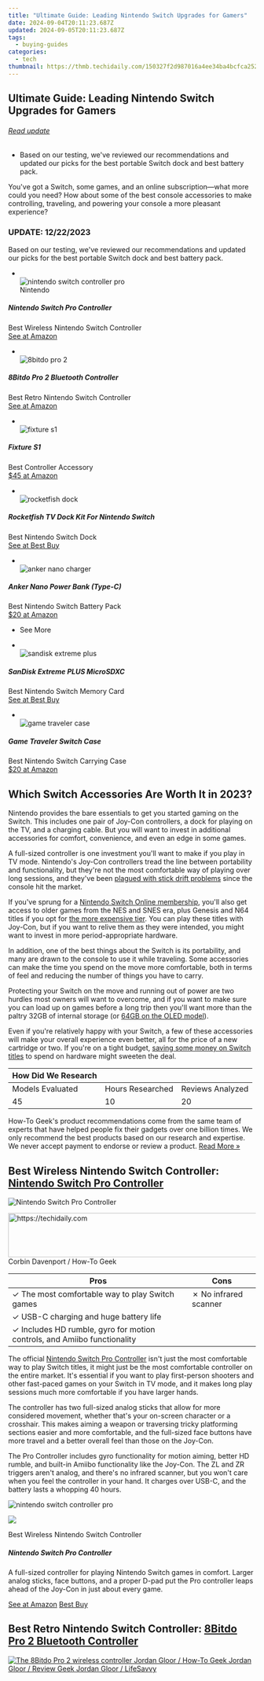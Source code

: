 ```yaml
---
title: "Ultimate Guide: Leading Nintendo Switch Upgrades for Gamers"
date: 2024-09-04T20:11:23.687Z
updated: 2024-09-05T20:11:23.687Z
tags:
  - buying-guides
categories:
  - tech
thumbnail: https://thmb.techidaily.com/150327f2d987016a4ee34ba4bcfca25233b747d0406c31e769e57594f793215f.jpg
---
```


## Ultimate Guide: Leading Nintendo Switch Upgrades for Gamers

###### [Read update](https://tech-haven.techidaily.com/easy-steps-updating-your-kodi-system-instantly-and-smoothly/) 

* Based on our testing, we've reviewed our recommendations and updated our picks for the best portable Switch dock and best battery pack.

 You've got a Switch, some games, and an online subscription—what more could you need? How about some of the best console accessories to make controlling, traveling, and powering your console a more pleasant experience?

###  UPDATE: 12/22/2023

 Based on our testing, we've reviewed our recommendations and updated our picks for the best portable Switch dock and best battery pack.

* [](https://www.amazon.com/Nintendo-Switch-Pro-Controller/dp/B01NAWKYZ0?tag=hotoge-20&ascsubtag=UUhtgUeUpU205313&asc%5Frefurl=https%3A%2F%2Fwww.howtogeek.com%2F817240%2Fbest-nintendo-switch-accessory%2F&asc%5Fcampaign=Commerce)  
![nintendo switch controller pro](https://static1.howtogeekimages.com/wordpress/wp-content/uploads/2023/10/nintendo-switch-controller-pro.png)  
Nintendo  
#####  Nintendo Switch Pro Controller  
Best Wireless Nintendo Switch Controller  
[See at Amazon](https://www.amazon.com/Nintendo-Switch-Pro-Controller/dp/B01NAWKYZ0?tag=hotoge-20&ascsubtag=UUhtgUeUpU205313&asc%5Frefurl=https%3A%2F%2Fwww.howtogeek.com%2F817240%2Fbest-nintendo-switch-accessory%2F&asc%5Fcampaign=Commerce)
* [](https://www.amazon.com/Wireless-Bluetooth-Controller-Joysticks-Vibration/dp/B093B9F9HW?tag=hotoge-20&ascsubtag=UUhtgUeUpU205313&asc%5Frefurl=https%3A%2F%2Fwww.howtogeek.com%2F817240%2Fbest-nintendo-switch-accessory%2F&asc%5Fcampaign=Commerce)  
![8bitdo pro 2](https://static1.howtogeekimages.com/wordpress/wp-content/uploads/2023/12/8bitdo-pro-2.png)  
#####  8Bitdo Pro 2 Bluetooth Controller  
Best Retro Nintendo Switch Controller  
[See at Amazon](https://www.amazon.com/Wireless-Bluetooth-Controller-Joysticks-Vibration/dp/B093B9F9HW?tag=hotoge-20&ascsubtag=UUhtgUeUpU205313&asc%5Frefurl=https%3A%2F%2Fwww.howtogeek.com%2F817240%2Fbest-nintendo-switch-accessory%2F&asc%5Fcampaign=Commerce)
* [](https://www.amazon.com/Fixture-S1-Original-Controller-Nintendo/dp/B08JRVCP2M?tag=hotoge-20&ascsubtag=UUhtgUeUpU205313&asc%5Frefurl=https%3A%2F%2Fwww.howtogeek.com%2F817240%2Fbest-nintendo-switch-accessory%2F&asc%5Fcampaign=Commerce)  
![fixture s1](https://static1.howtogeekimages.com/wordpress/wp-content/uploads/2023/12/fixture-s1.png)  
#####  Fixture S1  
Best Controller Accessory  
[$45 at Amazon](https://www.amazon.com/Fixture-S1-Original-Controller-Nintendo/dp/B08JRVCP2M?tag=hotoge-20&ascsubtag=UUhtgUeUpU205313&asc%5Frefurl=https%3A%2F%2Fwww.howtogeek.com%2F817240%2Fbest-nintendo-switch-accessory%2F&asc%5Fcampaign=Commerce)
* [](https://shop-links.co/link/?exclusive=1&publisher_slug=itechdaily19598&url=https%3A%2F%2Fwww.bestbuy.com%2Fsite%2Frocketfish-tv-dock-kit-for-nintendo-switch-switch-oled-black%2F6405324.p%3FskuId%3D6405324)  
![rocketfish dock](https://static1.howtogeekimages.com/wordpress/wp-content/uploads/2023/12/rocketfish-dock.png)  
#####  Rocketfish TV Dock Kit For Nintendo Switch  
Best Nintendo Switch Dock  
[See at Best Buy](https://shop-links.co/link/?exclusive=1&publisher_slug=itechdaily19598&url=https%3A%2F%2Fwww.bestbuy.com%2Fsite%2Frocketfish-tv-dock-kit-for-nintendo-switch-switch-oled-black%2F6405324.p%3FskuId%3D6405324)
* [](https://www.amazon.com/Anker-Foldable-Connector-Portable-Charger/dp/B0C6XK6DDL?tag=hotoge-20&ascsubtag=UUhtgUeUpU205313&asc%5Frefurl=https%3A%2F%2Fwww.howtogeek.com%2F817240%2Fbest-nintendo-switch-accessory%2F&asc%5Fcampaign=Commerce)  
![anker nano charger](https://static1.howtogeekimages.com/wordpress/wp-content/uploads/2023/12/anker-nano-charger.png)  
#####  Anker Nano Power Bank (Type-C)  
Best Nintendo Switch Battery Pack  
[$20 at Amazon](https://www.amazon.com/Anker-Foldable-Connector-Portable-Charger/dp/B0C6XK6DDL?tag=hotoge-20&ascsubtag=UUhtgUeUpU205313&asc%5Frefurl=https%3A%2F%2Fwww.howtogeek.com%2F817240%2Fbest-nintendo-switch-accessory%2F&asc%5Fcampaign=Commerce)
* See More

* [](https://shop-links.co/link/?exclusive=1&publisher_slug=itechdaily19598&url=https%3A%2F%2Fwww.bestbuy.com%2Fsite%2Fsandisk-extreme-plus-256gb-microsdxc-uhs-i-memory-card%2F6495766.p%3FskuId%3D6495766)  
![sandisk extreme plus](https://static1.howtogeekimages.com/wordpress/wp-content/uploads/2023/12/sandisk-extreme-plus.png)  
#####  SanDisk Extreme PLUS MicroSDXC  
Best Nintendo Switch Memory Card  
[See at Best Buy](https://shop-links.co/link/?exclusive=1&publisher_slug=itechdaily19598&url=https%3A%2F%2Fwww.bestbuy.com%2Fsite%2Fsandisk-extreme-plus-256gb-microsdxc-uhs-i-memory-card%2F6495766.p%3FskuId%3D6495766)
* [](https://www.amazon.com/Nintendo-Switch-Carrying-Case-Protective-Ballistic/dp/B01MY9JB2U?tag=hotoge-20&ascsubtag=UUhtgUeUpU205313&asc%5Frefurl=https%3A%2F%2Fwww.howtogeek.com%2F817240%2Fbest-nintendo-switch-accessory%2F&asc%5Fcampaign=Commerce)  
![game traveler case](https://static1.howtogeekimages.com/wordpress/wp-content/uploads/2023/12/game-traveler-case.png)  
#####  Game Traveler Switch Case  
Best Nintendo Switch Carrying Case  
[$20 at Amazon](https://www.amazon.com/Nintendo-Switch-Carrying-Case-Protective-Ballistic/dp/B01MY9JB2U?tag=hotoge-20&ascsubtag=UUhtgUeUpU205313&asc%5Frefurl=https%3A%2F%2Fwww.howtogeek.com%2F817240%2Fbest-nintendo-switch-accessory%2F&asc%5Fcampaign=Commerce)

##  Which Switch Accessories Are Worth It in 2023?

 Nintendo provides the bare essentials to get you started gaming on the Switch. This includes one pair of Joy-Con controllers, a dock for playing on the TV, and a charging cable. But you will want to invest in additional accessories for comfort, convenience, and even an edge in some games.

 A full-sized controller is one investment you'll want to make if you play in TV mode. Nintendo's Joy-Con controllers tread the line between portability and functionality, but they're not the most comfortable way of playing over long sessions, and they've been [plagued with stick drift problems](https://instagram-video-files.techidaily.com/new-discreet-insta-story-enthusiasts-best-5-tools/) since the console hit the market.

 If you've sprung for a [Nintendo Switch Online membership](https://location-fake.techidaily.com/8-solutions-to-fix-find-my-friends-location-not-available-on-samsung-galaxy-a05s-drfone-by-drfone-virtual-android/), you'll also get access to older games from the NES and SNES era, plus Genesis and N64 titles if you opt for [the more expensive tier](https://instagram-videos.techidaily.com/in-2024-the-worth-of-instagram-video-selfie-authenticity/). You can play these titles with Joy-Con, but if you want to relive them as they were intended, you might want to invest in more period-appropriate hardware.

 In addition, one of the best things about the Switch is its portability, and many are drawn to the console to use it while traveling. Some accessories can make the time you spend on the move more comfortable, both in terms of feel and reducing the number of things you have to carry.

 Protecting your Switch on the move and running out of power are two hurdles most owners will want to overcome, and if you want to make sure you can load up on games before a long trip then you'll want more than the paltry 32GB of internal storage (or [64GB on the OLED model](https://android-transfer.techidaily.com/how-to-transfer-videos-from-huawei-nova-y91-to-ipad-drfone-by-drfone-transfer-from-android-transfer-from-android/)).

 Even if you're relatively happy with your Switch, a few of these accessories will make your overall experience even better, all for the price of a new cartridge or two. If you're on a tight budget, [saving some money on Switch titles](https://twitter-videos.techidaily.com/updated-in-2024-echoes-in-the-stream-full-year-tweet-video-analysis/) to spend on hardware might sweeten the deal.

| **How Did We Research** |                  |                  |
| ----------------------- | ---------------- | ---------------- |
| Models Evaluated        | Hours Researched | Reviews Analyzed |
| 45                      | 10               | 20               |

 How-To Geek's product recommendations come from the same team of experts that have helped people fix their gadgets over one billion times. We only recommend the best products based on our research and expertise. We never accept payment to endorse or review a product. [Read More »](https://win-howtos.techidaily.com/resolving-unresponsive-mousepad-problems-on-windows-systems-windows-7810/) 

##  Best Wireless Nintendo Switch Controller: [Nintendo Switch Pro Controller](https://www.amazon.com/Nintendo-Switch-Pro-Controller/dp/B01NAWKYZ0?tag=hotoge-20&ascsubtag=UUhtgUeUpU205313&asc%5Frefurl=https%3A%2F%2Fwww.howtogeek.com%2F817240%2Fbest-nintendo-switch-accessory%2F&asc%5Fcampaign=Commerce) 

![Nintendo Switch Pro Controller](https://static1.howtogeekimages.com/wordpress/wp-content/uploads/2023/04/52658764737_960bb84038_o.jpg) 

<!-- affiliate ads begin -->
<a href="https://aligracehair.sjv.io/c/5597632/2012434/19272" target="_top" id="2012434">
  <img src="//a.impactradius-go.com/display-ad/19272-2012434" border="0" alt="https://techidaily.com" width="728" height="90"/>
</a>
<img height="0" width="0" src="https://aligracehair.sjv.io/i/5597632/2012434/19272" style="position:absolute;visibility:hidden;" border="0" />
<!-- affiliate ads end -->
Corbin Davenport / How-To Geek

| Pros                                                                     | Cons                  |
| ------------------------------------------------------------------------ | --------------------- |
| ✓ The most comfortable way to play Switch games                          | ✗ No infrared scanner |
| ✓ USB-C charging and huge battery life                                   |                       |
| ✓ Includes HD rumble, gyro for motion controls, and Amiibo functionality |                       |

 The official [Nintendo Switch Pro Controller](https://www.amazon.com/Nintendo-Switch-Pro-Controller/dp/B01NAWKYZ0?tag=hotoge-20&ascsubtag=UUhtgUeUpU205313&asc%5Frefurl=https%3A%2F%2Fwww.howtogeek.com%2F817240%2Fbest-nintendo-switch-accessory%2F&asc%5Fcampaign=Commerce) isn't just the most comfortable way to play Switch titles, it might just be the most comfortable controller on the entire market. It's essential if you want to play first-person shooters and other fast-paced games on your Switch in TV mode, and it makes long play sessions much more comfortable if you have larger hands.

 The controller has two full-sized analog sticks that allow for more considered movement, whether that's your on-screen character or a crosshair. This makes aiming a weapon or traversing tricky platforming sections easier and more comfortable, and the full-sized face buttons have more travel and a better overall feel than those on the Joy-Con.

 The Pro Controller includes gyro functionality for motion aiming, better HD rumble, and built-in Amiibo functionality like the Joy-Con. The ZL and ZR triggers aren't analog, and there's no infrared scanner, but you won't care when you feel the controller in your hand. It charges over USB-C, and the battery lasts a whopping 40 hours.

![nintendo switch controller pro](https://static1.howtogeekimages.com/wordpress/wp-content/uploads/2023/10/nintendo-switch-controller-pro.png) 

![](https://static1.howtogeekimages.com/wordpresshttps://static0.howtogeekimages.com/wordpress/wp-content/uploads/2023/07/2023-howtogeek-best_of-generic.png) 

Best Wireless Nintendo Switch Controller

#####  Nintendo Switch Pro Controller

A full-sized controller for playing Nintendo Switch games in comfort. Larger analog sticks, face buttons, and a proper D-pad put the Pro controller leaps ahead of the Joy-Con in just about every game.

[See at Amazon](https://www.amazon.com/Nintendo-Switch-Pro-Controller/dp/B01NAWKYZ0?tag=hotoge-20&ascsubtag=UUhtgUeUpU205313&asc%5Frefurl=https%3A%2F%2Fwww.howtogeek.com%2F817240%2Fbest-nintendo-switch-accessory%2F&asc%5Fcampaign=Commerce) [Best Buy](https://shop-links.co/link/?exclusive=1&publisher_slug=itechdaily19598&url=https%3A%2F%2Fwww.bestbuy.com%2Fsite%2Fpro-wireless-controller-for-nintendo-switch%2F5748618.p%3FskuId%3D5748618) 

##  Best Retro Nintendo Switch Controller: [8Bitdo Pro 2 Bluetooth Controller](https://www.amazon.com/Wireless-Bluetooth-Controller-Joysticks-Vibration/dp/B093B9F9HW?tag=hotoge-20&ascsubtag=UUhtgUeUpU205313&asc%5Frefurl=https%3A%2F%2Fwww.howtogeek.com%2F817240%2Fbest-nintendo-switch-accessory%2F&asc%5Fcampaign=Commerce) 

[](https://www.amazon.com/Wireless-Bluetooth-Controller-Joysticks-Vibration/dp/B093B9F9HW?tag=hotoge-20&ascsubtag=UUhtgUeUpU205313&asc%5Frefurl=https%3A%2F%2Fwww.howtogeek.com%2F817240%2Fbest-nintendo-switch-accessory%2F&asc%5Fcampaign=Commerce)

[![The 8Bitdo Pro 2 wireless controller](https://static1.howtogeekimages.com/wordpress/wp-content/uploads/2023/04/52746941562_feb0613593_o.jpg) Jordan Gloor / How-To Geek Jordan Gloor / Review Geek Jordan Gloor / LifeSavvy](https://www.amazon.com/Wireless-Bluetooth-Controller-Joysticks-Vibration/dp/B093B9F9HW?tag=hotoge-20&ascsubtag=UUhtgUeUpU205313&asc%5Frefurl=https%3A%2F%2Fwww.howtogeek.com%2F817240%2Fbest-nintendo-switch-accessory%2F&asc%5Fcampaign=Commerce)

<!-- affiliate ads begin -->
<span id="1834903">
					<video width="864" height="1536" style="cursor:pointer"
           poster="//a.impactradius-go.com/display-clicktoplayimage/1834903.png"
           onclick="if(!this.playClicked){this.play();this.setAttribute('controls',true);this.playClicked=true;}">
	   <source src="//a.impactradius-go.com/display-ad/16836-1834903">
	   <img src="//a.impactradius-go.com/display-clicktoplayimage/1834903.png" style="border: none; height: 100%; width: 100%; object-fit: contain">
	</video>
	<div style="width:540px;text-align:center"><a href="javascript:window.open(decodeURIComponent('https%3A%2F%2F25home.pxf.io%2Fc%2F5597632%2F1834903%2F16836'), '_blank');void(0);">Click here</a></div>
</span>
<img height="0" width="0" src="https://imp.pxf.io/i/5597632/1834903/16836" style="position:absolute;visibility:hidden;" border="0" />
<!-- affiliate ads end -->
[](https://www.amazon.com/Wireless-Bluetooth-Controller-Joysticks-Vibration/dp/B093B9F9HW?tag=hotoge-20&ascsubtag=UUhtgUeUpU205313&asc%5Frefurl=https%3A%2F%2Fwww.howtogeek.com%2F817240%2Fbest-nintendo-switch-accessory%2F&asc%5Fcampaign=Commerce) 

| Pros                              | Cons                              |
| --------------------------------- | --------------------------------- |
| ✓ Eye-catching design             | ✗ Only a few customizable buttons |
| ✓ Also works on PC and mobile     |                                   |
| ✓ Customizable vibration settings |                                   |

 8Bitdo churns out some of the best third-party controllers on the market, so it should be no surprise that the [Pro 2 Bluetooth Controller](https://www.amazon.com/Wireless-Bluetooth-Controller-Joysticks-Vibration/dp/B093B9F9HW?tag=hotoge-20&ascsubtag=UUhtgUeUpU205313&asc%5Frefurl=https%3A%2F%2Fwww.howtogeek.com%2F817240%2Fbest-nintendo-switch-accessory%2F&asc%5Fcampaign=Commerce) is at the top of its class. Based on the Nintendo controller layouts of yesteryear, the sleek gamepad brings a modern flair to an otherwise decidedly retro design.

 Although it looks old-school, the 8Bitdo Pro 2 offers Bluetooth connectivity, Switch, PC, and mobile support, and even lets you set up custom profiles. You'll also have access to two customizable back buttons---which is a bit light for a "pro" controller, but is a nice touch on this retro design.

 Aside from customizable back buttons, you can modify the Pro 2 Bluetooth Controller's vibration settings. There's even a six-axis motion sensor for motion controls and adjustable hair triggers that come in handy during fast-paced multiplayer games.

 Most players will find this retro gamepad a welcome addition to their collection, especially considering its price tag (which clocks in well below the wireless Switch Pro Controller mentioned above).

![8bitdo pro 2](https://static1.howtogeekimages.com/wordpress/wp-content/uploads/2023/12/8bitdo-pro-2.png) 

<!-- affiliate ads begin -->
<span id="1495277">
					<video width="1536" height="864" style="cursor:pointer"
           poster="//a.impactradius-go.com/display-clicktoplayimage/1495277.png"
           onclick="if(!this.playClicked){this.play();this.setAttribute('controls',true);this.playClicked=true;}">
	   <source src="//a.impactradius-go.com/display-ad/17189-1495277">
	   <img src="//a.impactradius-go.com/display-clicktoplayimage/1495277.png" style="border: none; height: 100%; width: 100%; object-fit: contain">
	</video>
	<div style="width:960px;text-align:center"><a href="javascript:window.open(decodeURIComponent('https%3A%2F%2Ffunwhole.sjv.io%2Fc%2F5597632%2F1495277%2F17189'), '_blank');void(0);">Click here</a></div>
</span>
<img height="0" width="0" src="https://imp.pxf.io/i/5597632/1495277/17189" style="position:absolute;visibility:hidden;" border="0" />
<!-- affiliate ads end -->
![](https://static1.howtogeekimages.com/wordpresshttps://static0.howtogeekimages.com/wordpress/wp-content/uploads/2023/07/2023-howtogeek-best_of-generic.png) 

Best Retro Nintendo Switch Controller

#####  8Bitdo Pro 2 Bluetooth Controller

The 8Bitdo Pro 2 Bluetooth Controller successfully merges old-school design with modern conveniences, making it the best way to experience your old favorite games all over again.

[See at Amazon](https://www.amazon.com/Wireless-Bluetooth-Controller-Joysticks-Vibration/dp/B093B9F9HW?tag=hotoge-20&ascsubtag=UUhtgUeUpU205313&asc%5Frefurl=https%3A%2F%2Fwww.howtogeek.com%2F817240%2Fbest-nintendo-switch-accessory%2F&asc%5Fcampaign=Commerce) 

##  Best Nintendo Switch Controller Accessory: [Fixture S1](https://www.amazon.com/Fixture-S1-Original-Controller-Nintendo/dp/B08JRVCP2M?tag=hotoge-20&ascsubtag=UUhtgUeUpU205313&asc%5Frefurl=https%3A%2F%2Fwww.howtogeek.com%2F817240%2Fbest-nintendo-switch-accessory%2F&asc%5Fcampaign=Commerce) 

![Fixture S1 on pink and yellow background](https://static1.howtogeekimages.com/wordpress/wp-content/uploads/2022/07/fixture-S1.jpg) 

<!-- affiliate ads begin -->
<span id="1770776">
					<video width="240" height="480" style="cursor:pointer"
           poster="//a.impactradius-go.com/display-clicktoplayimage/1770776.png"
           onclick="if(!this.playClicked){this.play();this.setAttribute('controls',true);this.playClicked=true;}">
	   <source src="//a.impactradius-go.com/display-ad/20702-1770776">
	   <img src="//a.impactradius-go.com/display-clicktoplayimage/1770776.png" style="border: none; height: 100%; width: 100%; object-fit: contain">
	</video>
	<div style="width:150px;text-align:center"><a href="javascript:window.open(decodeURIComponent('https%3A%2F%2Ftokenmetrics.sjv.io%2Fc%2F5597632%2F1770776%2F20702'), '_blank');void(0);">Click here</a></div>
</span>
<img height="0" width="0" src="https://imp.pxf.io/i/5597632/1770776/20702" style="position:absolute;visibility:hidden;" border="0" />
<!-- affiliate ads end -->
Fixture

| Pros                                                                     | Cons                                                       |
| ------------------------------------------------------------------------ | ---------------------------------------------------------- |
| ✓ Play your Switch in portable mode using the Nintendo Switch Controller | ✗ Can feel a little unwieldy, like other controller mounts |
| ✓ Reposition the Switch to get comfortable                               | ✗ Might be a pain to attach and detach for travel          |
| ✓ Much better than Joy-Con adapters for long play sessions               |                                                            |

 The [Fixture S1](https://www.amazon.com/Fixture-S1-Original-Controller-Nintendo/dp/B08JRVCP2M?tag=hotoge-20&ascsubtag=UUhtgUeUpU205313&asc%5Frefurl=https%3A%2F%2Fwww.howtogeek.com%2F817240%2Fbest-nintendo-switch-accessory%2F&asc%5Fcampaign=Commerce) makes it possible to clip your original Nintendo Switch (though not the Switch Lite or OLED) to the Nintendo Switch Pro Controller and enjoy [a comfortable Switch gaming experience](https://android-pokemon-go.techidaily.com/how-pgsharp-save-you-from-ban-while-spoofing-pokemon-go-on-oppo-a56s-5g-drfone-by-drfone-virtual-android/) wherever you are.

 You can then position the mount so it's most comfortable for you, while still having access to the charging and headphone ports. If you do a lot of portable gaming, you may have used similar clips to [secure your smartphone onto an Xbox or PlayStation controller](https://android-transfer.techidaily.com/in-2024-how-to-transfer-contacts-from-oppo-a79-5g-to-other-android-devices-devices-drfone-by-drfone-transfer-from-android-transfer-from-android/) for a more comfortable mobile gaming experience. The Fixture S1 is the same concept, just with the Switch console instead of a smartphone.

 The Fixture S1 is a solid bit of kit that will hold your console securely in place while you play, using the rails on either side of the Switch unit just like the Joy-Con. Of course, like all of these mounts, the But, due to the weight of the mount, Fixture S1 can feel a bit heavy and unwieldy. If you have no problem with smartphone controller mounts, you will be fine with this one.

 Basically, this mount is perfect if you find the Joy-Con controllers uncomfortable for long periods of play, or if you prefer the feel of the Pro Controller and want to get more use out of it. The Fixture S1 can also be collapsed to sit directly over the Pro Controller when not in use, so you don't necessarily have to remove it whenever you're done gaming.

![fixture s1](https://static1.howtogeekimages.com/wordpress/wp-content/uploads/2023/12/fixture-s1.png) 

![](https://static1.howtogeekimages.com/wordpresshttps://static0.howtogeekimages.com/wordpress/wp-content/uploads/2023/07/2023-howtogeek-best_of-generic.png) 

<!-- affiliate ads begin -->
<a href="https://appsumo.8odi.net/c/5597632/2024333/7443" target="_top" id="2024333">
  <img src="//a.impactradius-go.com/display-ad/7443-2024333" border="0" alt="https://techidaily.com" width="728" height="90"/>
</a>
<img height="0" width="0" src="https://appsumo.8odi.net/i/5597632/2024333/7443" style="position:absolute;visibility:hidden;" border="0" />
<!-- affiliate ads end -->
Best Controller Accessory

#####  Fixture S1

Play your Nintendo Switch in handheld mode with the Pro controller easily thanks to the Fixture S1.

[$45 at Amazon](https://www.amazon.com/Fixture-S1-Original-Controller-Nintendo/dp/B08JRVCP2M?tag=hotoge-20&ascsubtag=UUhtgUeUpU205313&asc%5Frefurl=https%3A%2F%2Fwww.howtogeek.com%2F817240%2Fbest-nintendo-switch-accessory%2F&asc%5Fcampaign=Commerce) 

##  Best Portable Nintendo Switch Dock: [Rocketfish TV Dock Kit](https://shop-links.co/link/?exclusive=1&publisher_slug=itechdaily19598&url=https%3A%2F%2Fwww.bestbuy.com%2Fsite%2Frocketfish-tv-dock-kit-for-nintendo-switch-switch-oled-black%2F6405324.p%3FskuId%3D6405324) 

![rocketfish tv dock](https://static1.howtogeekimages.com/wordpress/wp-content/uploads/2023/12/rocketfish-tv-dock.jpg) 

Rocketfish

| Pros                                                  | Cons                                           |
| ----------------------------------------------------- | ---------------------------------------------- |
| ✓ A small dock that's easy to pack                    | ✗ Still a bit bigger than some other offerings |
| ✓ Lets you leave your full-size Nintendo dock at home |                                                |

 The Nintendo Switch is a portable device, of course, but it's not the easiest to take on the go if you want to play it on a TV wherever you're traveling to. You can, of course, unplug the dock that came with your Switch and take it with you, but the size of the case makes it cumbersome—not to mention that your cables are not likely to be in an accessible place for unplugging.

 An easier option is a smaller portable dock, and the Rocketfish TV Dock Kit is perfect for both the Switch and Switch OLED versions. This is a barebones dock with no extra bells and whistles, but it does what you want it to in a more compact form than the [official Switch dock](https://www.nintendo.com/us/store/products/dock/), and what more do you need? The TV Dock Kit is also weighted, so you don't need to worry about a slight jostle knocking your console out of place.

 That said, this isn't the smallest Switch Dock available, but Rocketfish's dock balances size, price, and build quality to make the slightly bigger size worth it.

![rocketfish dock](https://static1.howtogeekimages.com/wordpress/wp-content/uploads/2023/12/rocketfish-dock.png) 

![](https://static1.howtogeekimages.com/wordpresshttps://static0.howtogeekimages.com/wordpress/wp-content/uploads/2023/07/2023-howtogeek-best_of-generic.png) 

<!-- affiliate ads begin -->
<a href="https://appsumo.8odi.net/c/5597632/2100530/7443" target="_top" id="2100530">
  <img src="//a.impactradius-go.com/display-ad/7443-2100530" border="0" alt="https://techidaily.com" width="728" height="90"/>
</a>
<img height="0" width="0" src="https://appsumo.8odi.net/i/5597632/2100530/7443" style="position:absolute;visibility:hidden;" border="0" />
<!-- affiliate ads end -->
Best Nintendo Switch Dock

#####  Rocketfish TV Dock Kit For Nintendo Switch

Rocketfish's Switch Dock is more compact, making it easier to take on the go.

[See at Best Buy](https://shop-links.co/link/?exclusive=1&publisher_slug=itechdaily19598&url=https%3A%2F%2Fwww.bestbuy.com%2Fsite%2Frocketfish-tv-dock-kit-for-nintendo-switch-switch-oled-black%2F6405324.p%3FskuId%3D6405324) 

##  Best Nintendo Switch Battery Pack: [Anker Nano Power Bank](https://www.amazon.com/Anker-Foldable-Connector-Portable-Charger/dp/B0C6XK6DDL?tag=hotoge-20&ascsubtag=UUhtgUeUpU205313&asc%5Frefurl=https%3A%2F%2Fwww.howtogeek.com%2F817240%2Fbest-nintendo-switch-accessory%2F&asc%5Fcampaign=Commerce) 

![anker nano charger header](https://static1.howtogeekimages.com/wordpress/wp-content/uploads/2023/12/anker-nano-charger-header.jpg) 

Anker

| Pros                           | Cons                                 |
| ------------------------------ | ------------------------------------ |
| ✓ Very small and easy to carry | ✗ Smaller size means smaller battery |
| ✓ Built-in USB-C connector     |                                      |
| ✓ Great price                  |                                      |

 While there are several battery pack cases for the Nintendo Switch, they are often met with poor reviews and numerous returns on Amazon. So while a battery pack that attaches to your Switch might seem most convenient, it's better to invest in a small portable charger to keep your Switch topped off. Anker's [Nano Power Bank](https://www.amazon.com/Anker-Foldable-Connector-Portable-Charger/dp/B0C6XK6DDL?tag=hotoge-20&ascsubtag=UUhtgUeUpU205313&asc%5Frefurl=https%3A%2F%2Fwww.howtogeek.com%2F817240%2Fbest-nintendo-switch-accessory%2F&asc%5Fcampaign=Commerce) will be the perfect Switch accessory.

 While marketed to iPhone users, this charger can be used with any device that has a USB-C connector, and that includes the Switch. You don't need a separate USB-C cable, either—the connector is built right into the bank itself, so you can plug it in and keep playing. Due to its size, it'll nestle at the bottom of your Switch as it charges, and won't get in your way or add too much weight.

 The main problem with a portable charger, however, is that it'll have a smaller battery. Smaller battery means less of a charge, so you can't expect this charger to keep your Switch going for hours. But if you just need a quick charge, this charger is hard to beat.

![anker nano charger](https://static1.howtogeekimages.com/wordpress/wp-content/uploads/2023/12/anker-nano-charger.png) 

<!-- affiliate ads begin -->
<a href="https://aligracehair.sjv.io/c/5597632/1885947/19272" target="_top" id="1885947">
  <img src="//a.impactradius-go.com/display-ad/19272-1885947" border="0" alt="https://techidaily.com" width="728" height="90"/>
</a>
<img height="0" width="0" src="https://aligracehair.sjv.io/i/5597632/1885947/19272" style="position:absolute;visibility:hidden;" border="0" />
<!-- affiliate ads end -->
![](https://static1.howtogeekimages.com/wordpresshttps://static0.howtogeekimages.com/wordpress/wp-content/uploads/2023/07/2023-howtogeek-best_of-generic.png) 

Best Nintendo Switch Battery Pack

#####  Anker Nano Power Bank (Type-C)

$20 $30 Save $10 

This tiny charger can give a top off to any of your USB-C devices, including the Nintendo Switch, iPhone 15, and more. 

[$20 at Amazon](https://www.amazon.com/Anker-Foldable-Connector-Portable-Charger/dp/B0C6XK6DDL?tag=hotoge-20&ascsubtag=UUhtgUeUpU205313&asc%5Frefurl=https%3A%2F%2Fwww.howtogeek.com%2F817240%2Fbest-nintendo-switch-accessory%2F&asc%5Fcampaign=Commerce) 

<!-- affiliate ads begin -->
<a href="https://electronicx.pxf.io/c/5597632/1167086/14483" target="_top" id="1167086">
  <img src="//a.impactradius-go.com/display-ad/14483-1167086" border="0" alt="https://techidaily.com" width="728" height="90"/>
</a>
<img height="0" width="0" src="https://electronicx.pxf.io/i/5597632/1167086/14483" style="position:absolute;visibility:hidden;" border="0" />
<!-- affiliate ads end -->
##  Best Nintendo Switch Memory Card: [SanDisk Extreme PLUS microSDXC](https://shop-links.co/link/?exclusive=1&publisher_slug=itechdaily19598&url=https%3A%2F%2Fwww.bestbuy.com%2Fsite%2Fsandisk-extreme-plus-256gb-microsdxc-uhs-i-memory-card%2F6495766.p) 

[](https://shop-links.co/link/?exclusive=1&publisher_slug=itechdaily19598&url=https%3A%2F%2Fwww.bestbuy.com%2Fsite%2Fsandisk-extreme-plus-256gb-microsdxc-uhs-i-memory-card%2F6495766.p%3FskuId%3D6495766)

[![Sandisk Extreme Plus card on pink and yellow background](https://static1.howtogeekimages.com/wordpress/wp-content/uploads/2023/04/sandisk-extreme-plus.jpg) _SanDisk_](https://shop-links.co/link/?exclusive=1&publisher_slug=itechdaily19598&url=https%3A%2F%2Fwww.bestbuy.com%2Fsite%2Fsandisk-extreme-plus-256gb-microsdxc-uhs-i-memory-card%2F6495766.p%3FskuId%3D6495766)

[](https://shop-links.co/link/?exclusive=1&publisher_slug=itechdaily19598&url=https%3A%2F%2Fwww.bestbuy.com%2Fsite%2Fsandisk-extreme-plus-256gb-microsdxc-uhs-i-memory-card%2F6495766.p%3FskuId%3D6495766) 

| Pros                                           | Cons                                          |
| ---------------------------------------------- | --------------------------------------------- |
| ✓ 200MB/s read and 140MB/s write speed         | ✗ Expensive compared to similar size A1 cards |
| ✓ Available in capacities from 128Gb to 1TB    |                                               |
| ✓ Includes an SD card adapter                  |                                               |
| ✓ A2-rated for efficient access of stored apps |                                               |

 The [SanDisk Extreme PLUS MicroSDXC](https://shop-links.co/link/?exclusive=1&publisher_slug=itechdaily19598&url=https%3A%2F%2Fwww.bestbuy.com%2Fsite%2Fsandisk-extreme-plus-256gb-microsdxc-uhs-i-memory-card%2F6495766.p) is one of the fastest cards that will work with the memory system of the Nintendo Switch. While it's not cheap and might seem like overkill to some, this A2-rated memory card is likely to deliver noticeable performance improvements over older MicroSD cards.

 With a maximum read speed of 200MB/s and a write speed of 140MB/s, the Extreme PLUS is twice as fast as many A1 cards. Yet Nintendo recommends using a MicroSD card with read speeds of between 60 and 95MB/s, so it's easy to assume that using a faster card won't impact loading times and other memory-dependant processes.

 With an A2-rated card, optimized for reading and writing to stored applications, it isn't just about raw speed. How efficiently it can do those things makes a big difference. In our recent [tests against an older A1 card](https://vp-tips.techidaily.com/updated-trailblaze-with-our-list-of-the-top-9-resources-for-dynamic-3d-fonts-for-2024/), game loading times were significantly better with the Extreme PLUS, almost on par with the internal Switch storage.

 Considering the relatively high price, the Extreme PLUS might not be a cost-effective upgrade if you already have a reasonably quick, high-capacity card in your Switch. But if considering an increase in storage capacity anyway, this is a great way to get a performance boost alongside the extra space.

![sandisk extreme plus](https://static1.howtogeekimages.com/wordpress/wp-content/uploads/2023/12/sandisk-extreme-plus.png) 

<!-- affiliate ads begin -->
<a href="https://aligracehair.sjv.io/c/5597632/1902278/19272" target="_top" id="1902278">
  <img src="//a.impactradius-go.com/display-ad/19272-1902278" border="0" alt="https://techidaily.com" width="728" height="90"/>
</a>
<img height="0" width="0" src="https://aligracehair.sjv.io/i/5597632/1902278/19272" style="position:absolute;visibility:hidden;" border="0" />
<!-- affiliate ads end -->
![](https://static1.howtogeekimages.com/wordpresshttps://static0.howtogeekimages.com/wordpress/wp-content/uploads/2023/07/2023-howtogeek-best_of-generic.png) 

<!-- affiliate ads begin -->
<a href="https://appsumo.8odi.net/c/5597632/2043856/7443" target="_top" id="2043856">
  <img src="//a.impactradius-go.com/display-ad/7443-2043856" border="0" alt="https://techidaily.com" width="728" height="90"/>
</a>
<img height="0" width="0" src="https://appsumo.8odi.net/i/5597632/2043856/7443" style="position:absolute;visibility:hidden;" border="0" />
<!-- affiliate ads end -->
Best Nintendo Switch Memory Card

#####  SanDisk Extreme PLUS MicroSDXC

Although not the cheapest MicroSDXC card around, the A2-rated Extreme PLUS is extremely fast at both reading and writing, and as reliable as you would expect from SanDisk storage.

[See at Best Buy](https://shop-links.co/link/?exclusive=1&publisher_slug=itechdaily19598&url=https%3A%2F%2Fwww.bestbuy.com%2Fsite%2Fsandisk-extreme-plus-256gb-microsdxc-uhs-i-memory-card%2F6495766.p%3FskuId%3D6495766) 

##  Best Nintendo Switch Case: [Game Traveler Case](https://www.amazon.com/Nintendo-Switch-Carrying-Case-Protective-Ballistic/dp/B01MY9JB2U?tag=hotoge-20&ascsubtag=UUhtgUeUpU205313&asc%5Frefurl=https%3A%2F%2Fwww.howtogeek.com%2F817240%2Fbest-nintendo-switch-accessory%2F&asc%5Fcampaign=Commerce) 

[](https://www.amazon.com/Nintendo-Switch-Carrying-Case-Protective-Ballistic/dp/B01MY9JB2U?tag=hotoge-20&ascsubtag=UUhtgUeUpU205313&asc%5Frefurl=https%3A%2F%2Fwww.howtogeek.com%2F817240%2Fbest-nintendo-switch-accessory%2F&asc%5Fcampaign=Commerce)

[![Game Travel Case on orange background](https://static1.howtogeekimages.com/wordpress/wp-content/uploads/2022/07/game-traveler-switch-case.jpg) Game Traveler](https://www.amazon.com/Nintendo-Switch-Carrying-Case-Protective-Ballistic/dp/B01MY9JB2U?tag=hotoge-20&ascsubtag=UUhtgUeUpU205313&asc%5Frefurl=https%3A%2F%2Fwww.howtogeek.com%2F817240%2Fbest-nintendo-switch-accessory%2F&asc%5Fcampaign=Commerce)

<!-- affiliate ads begin -->
<a href="https://aligracehair.sjv.io/c/5597632/2036486/19272" target="_top" id="2036486">
  <img src="//a.impactradius-go.com/display-ad/19272-2036486" border="0" alt="https://techidaily.com" width="728" height="90"/>
</a>
<img height="0" width="0" src="https://aligracehair.sjv.io/i/5597632/2036486/19272" style="position:absolute;visibility:hidden;" border="0" />
<!-- affiliate ads end -->
[](https://www.amazon.com/Nintendo-Switch-Carrying-Case-Protective-Ballistic/dp/B01MY9JB2U?tag=hotoge-20&ascsubtag=UUhtgUeUpU205313&asc%5Frefurl=https%3A%2F%2Fwww.howtogeek.com%2F817240%2Fbest-nintendo-switch-accessory%2F&asc%5Fcampaign=Commerce) 

| Pros                                                  | Cons                                                     |
| ----------------------------------------------------- | -------------------------------------------------------- |
| ✓ Cheap and cheerful tough case for all Switch models | ✗ Tougher, premium cases exist                           |
| ✓ Doubles up as a stand with room for 8 game cards    | ✗ Some Amazon reviews complain of a strong plastic smell |
| ✓ Bares Nintendo's official seal of approval          |                                                          |

 A case is essential if you want to keep your Switch in good condition while traveling. We don't think you need to spend much money on a case, which is why the [Game Traveler Nintendo Switch Case](https://www.amazon.com/Nintendo-Switch-Carrying-Case-Protective-Ballistic/dp/B01MY9JB2U?tag=hotoge-20&ascsubtag=UUhtgUeUpU205313&asc%5Frefurl=https%3A%2F%2Fwww.howtogeek.com%2F817240%2Fbest-nintendo-switch-accessory%2F&asc%5Fcampaign=Commerce) gets our pick. It's tough, fits all models of Nintendo Switch, and comes in at less than $20.

 The sturdy fabric outer shell should protect your Switch from bumps and drops, with a carry handle and soft inner lining to prevent the screen from getting scuffed in transit. There's room for the Switch and up to 8 games inside, so you'll need to carry your power adapter, controllers, and dock separately if you're taking it with you.

 The Game Traveler case will protect your Switch against most drops and stop your console from getting scratched up in a bag, but there's a limit to the protection it provides. It's a light case at a low price point, but tougher cases exist (particularly if you're worried about crushing damage). A [few Amazon reviewers](https://www.amazon.com/gp/customer-reviews/R3EKVUI8N9?tag=hotoge-20&ascsubtag=UUhtgUeUpU205313&asc%5Frefurl=https%3A%2F%2Fwww.howtogeek.com%2F817240%2Fbest-nintendo-switch-accessory%2F&asc%5Fcampaign=Commerce) have noted a strong plastic smell coming from the case, with many noting that this dissipates over time.

 If you want something a little more expansive (and willing to pay more), give the [Zadii Hard Carrying Case](https://www.amazon.com.au/dp/B074JFY4JF) a look instead.

![game traveler case](https://static1.howtogeekimages.com/wordpress/wp-content/uploads/2023/12/game-traveler-case.png) 

<!-- affiliate ads begin -->
<a href="https://imp.i357552.net/c/5597632/857869/11832" target="_top" id="857869">
  <img src="//a.impactradius-go.com/display-ad/11832-857869" border="0" alt="https://techidaily.com" width="728" height="90"/>
</a>
<img height="0" width="0" src="https://imp.i357552.net/i/5597632/857869/11832" style="position:absolute;visibility:hidden;" border="0" />
<!-- affiliate ads end -->
![](https://static1.howtogeekimages.com/wordpresshttps://static0.howtogeekimages.com/wordpress/wp-content/uploads/2023/07/2023-howtogeek-best_of-generic.png) 

Best Nintendo Switch Carrying Case

#####  Game Traveler Switch Case

The Game Traveler Nintendo Switch Case bears the Nintendo seal of approval and is tough enough to protect your Switch console on the move.

[$20 at Amazon](https://www.amazon.com/Nintendo-Switch-Carrying-Case-Protective-Ballistic/dp/B01MY9JB2U?tag=hotoge-20&ascsubtag=UUhtgUeUpU205313&asc%5Frefurl=https%3A%2F%2Fwww.howtogeek.com%2F817240%2Fbest-nintendo-switch-accessory%2F&asc%5Fcampaign=Commerce) [See at bestbuy](https://shop-links.co/link/?exclusive=1&publisher_slug=itechdaily19598&url=https%3A%2F%2Fwww.bestbuy.com%2Fsite%2Frds_industries__game%2F5966906.p%3FskuId%3D5966906) [See at Target](https://shop-links.co/link/?exclusive=1&publisher_slug=itechdaily19598&url=https%3A%2F%2Fwww.target.com%2Fp%2Fnintendo%255Fswitch%255Fgame%2F-%2FA-52014888) 

<!-- affiliate ads begin -->
<span id="1265663">
					<video width="240" height="200" style="cursor:pointer"
           poster="//a.impactradius-go.com/display-clicktoplayimage/1265663.png"
           onclick="if(!this.playClicked){this.play();this.setAttribute('controls',true);this.playClicked=true;}">
	   <source src="//a.impactradius-go.com/display-ad/4482-1265663">
	   <img src="//a.impactradius-go.com/display-clicktoplayimage/1265663.png" style="border: none; height: 100%; width: 100%; object-fit: contain">
	</video>
	<div style="width:150px;text-align:center"><a href="javascript:window.open(decodeURIComponent('https%3A%2F%2Fmartinic.evyy.net%2Fc%2F5597632%2F1265663%2F4482'), '_blank');void(0);">Click here</a></div>
</span>
<img height="0" width="0" src="https://imp.pxf.io/i/5597632/1265663/4482" style="position:absolute;visibility:hidden;" border="0" />
<!-- affiliate ads end -->
## FAQ

<!-- affiliate ads begin -->
<a href="https://appsumo.8odi.net/c/5597632/2111982/7443" target="_top" id="2111982">
  <img src="//a.impactradius-go.com/display-ad/7443-2111982" border="0" alt="https://techidaily.com" width="728" height="90"/>
</a>
<img height="0" width="0" src="https://appsumo.8odi.net/i/5597632/2111982/7443" style="position:absolute;visibility:hidden;" border="0" />
<!-- affiliate ads end -->
### Does the Nintendo Switch have Bluetooth?

 Yes, Nintendo Switch supports Bluetooth devices.

<!-- affiliate ads begin -->
<span id="1424531">
					<video width="864" height="NaN" style="cursor:pointer"
           poster="//a.impactradius-go.com/display-clicktoplayimage/1424531.png"
           onclick="if(!this.playClicked){this.play();this.setAttribute('controls',true);this.playClicked=true;}">
	   <source src="//a.impactradius-go.com/display-ad/16446-1424531">
	   <img src="//a.impactradius-go.com/display-clicktoplayimage/1424531.png" style="border: none; height: 100%; width: 100%; object-fit: contain">
	</video>
	<div style="width:540px;text-align:center"><a href="javascript:window.open(decodeURIComponent('https%3A%2F%2Flaganoo.pxf.io%2Fc%2F5597632%2F1424531%2F16446'), '_blank');void(0);">Click here</a></div>
</span>
<img height="0" width="0" src="https://imp.pxf.io/i/5597632/1424531/16446" style="position:absolute;visibility:hidden;" border="0" />
<!-- affiliate ads end -->
### How do you connect a Nintendo Switch to your TV?

 The normal way to connect your Switch to the TV is to place it in its dock, which has an HDMI input. When docked, your Switch's built-in display will turn black, and the picture will be translated to your TV.

### What models of the Nintendo Switch are available?

 There are three Switch models on the market. The [Switch OLED](https://www.amazon.com/Nintendo-Switch-OLED-Model-White-Joy/dp/B098RKWHHZ?tag=hotoge-20&ascsubtag=UUhtgUeUpU205313&asc%5Frefurl=https%3A%2F%2Fwww.howtogeek.com%2F817240%2Fbest-nintendo-switch-accessory%2F&asc%5Fcampaign=Commerce) (which offers a large, vibrant display), the [Switch Lite](https://www.amazon.com/dp/B07V4GCFP9?tag=hotoge-20&ascsubtag=UUhtgUeUpU205313&asc%5Frefurl=https%3A%2F%2Fwww.howtogeek.com%2F817240%2Fbest-nintendo-switch-accessory%2F&asc%5Fcampaign=Commerce) (which is much more affordable but is limited to handheld mode), and the [standard Nintendo Switch](https://www.amazon.com/dp/B0BFJWCYTL?tag=hotoge-20&ascsubtag=UUhtgUeUpU205313&asc%5Frefurl=https%3A%2F%2Fwww.howtogeek.com%2F817240%2Fbest-nintendo-switch-accessory%2F&asc%5Fcampaign=Commerce).

### Why won't my Nintendo Switch turn on?

 There are several reasons your Switch might not be turning on---but the most common culprit is a drained battery. Try plugging your console in for about a half hour, letting it charge, then try turning it on again. If that doesn't work, you may need to do some more in-depth troubleshooting.

<!-- affiliate ads begin -->
<a href="https://aligracehair.sjv.io/c/5597632/2080347/19272" target="_top" id="2080347">
  <img src="//a.impactradius-go.com/display-ad/19272-2080347" border="0" alt="https://techidaily.com" width="728" height="90"/>
</a>
<img height="0" width="0" src="https://aligracehair.sjv.io/i/5597632/2080347/19272" style="position:absolute;visibility:hidden;" border="0" />
<!-- affiliate ads end -->
### Does the Nintendo Switch come with games?

 No. However, keep in mind that the Switch eShop is home to dozens of [free-to-play titles,](https://screen-activity-recording.techidaily.com/new-in-2024-perfecting-your-on-air-presence-youtube-and-twitch-streaming-through-obs/) meaning anyone with internet access can play dozens of titles without spending extra cash.

<ins class="adsbygoogle"
     style="display:block"
     data-ad-format="autorelaxed"
     data-ad-client="ca-pub-7571918770474297"
     data-ad-slot="1223367746"></ins>



<ins class="adsbygoogle"
     style="display:block"
     data-ad-client="ca-pub-7571918770474297"
     data-ad-slot="8358498916"
     data-ad-format="auto"
     data-full-width-responsive="true"></ins>

<span class="atpl-alsoreadstyle">Also read:</span>
<div><ul>
<li><a href="https://remote-screen-capture.techidaily.com/new-securing-virtual-triumphs-mastering-screen-captures-in-pc-games/"><u>[New] Securing Virtual Triumphs - Mastering Screen Captures in PC Games</u></a></li>
<li><a href="https://fox-access.techidaily.com/updated-2024-approved-how-to-set-up-zoom-video-meeting/"><u>[Updated] 2024 Approved  How to Set up Zoom Video Meeting</u></a></li>
<li><a href="https://fox-hovers.techidaily.com/updated-unleash-video-magic-the-best-camcorders-to-try/"><u>[Updated] Unleash Video Magic – The Best Camcorders to Try</u></a></li>
<li><a href="https://snapchat-videos.techidaily.com/2024-approved-mastering-simple-multi-snap-chat-video-creation-and-editing/"><u>2024 Approved  Mastering Simple Multi-Snap Chat Video Creation & Editing</u></a></li>
<li><a href="https://extra-guidance.techidaily.com/2024-approved-next-gen-virtual-reality-top-8-metaverse-tech/"><u>2024 Approved  Next-Gen Virtual Reality  Top 8 Metaverse Tech</u></a></li>
<li><a href="https://buynow-marvelous.techidaily.com/2024s-premier-career-boosting-classes-on-linkedin-platform/"><u>2024'S Premier Career-Boosting Classes on LinkedIn Platform</u></a></li>
<li><a href="https://buynow-marvelous.techidaily.com/a-critical-look-at-godfall-how-sony-missed-the-mark-on-its-exclusive-platform-game/"><u>A Critical Look at Godfall: How Sony Missed the Mark on Its Exclusive Platform Game</u></a></li>
<li><a href="https://bypass-frp.techidaily.com/about-vivo-y100-5g-frp-bypass-by-drfone-android/"><u>About Vivo Y100 5G FRP Bypass</u></a></li>
<li><a href="https://buynow-marvelous.techidaily.com/affordable-and-durable-omoton-t1-desk-mounted-tablet-holder-comprehensive-assessment/"><u>Affordable and Durable Omoton T1 Desk Mounted Tablet Holder - Comprehensive Assessment</u></a></li>
<li><a href="https://buynow-marvelous.techidaily.com/amazon-kindle-paperwhite-2018-book-reviewers-pick-unveiling-a-revolutionary-approach-to-digital-books/"><u>Amazon Kindle Paperwhite (2018) Book Reviewer's Pick: Unveiling a Revolutionary Approach to Digital Books</u></a></li>
<li><a href="https://buynow-marvelous.techidaily.com/assessing-hulu-why-it-excels-as-a-service/"><u>Assessing Hulu: Why It Excels as a Service</u></a></li>
<li><a href="https://buynow-marvelous.techidaily.com/assessing-the-build-and-speed-of-netgears-powerline-1200-when-substantial-architecture-impacts-network-efficiency/"><u>Assessing The Build And Speed Of Netgear's Powerline 1200: When Substantial Architecture Impacts Network Efficiency</u></a></li>
<li><a href="https://buynow-marvelous.techidaily.com/catch-your-favorite-tunes-on-a-budget-with-karaoke-usa-exceptional-entertainment-under-150/"><u>Catch Your Favorite Tunes on a Budget with Karaoke USA - Exceptional Entertainment Under $150</u></a></li>
<li><a href="https://extra-resources.techidaily.com/deciphring-virtuality-metaverse-and-multiverse-distinction/"><u>Deciphring Virtuality  Metaverse & Multiverse Distinction</u></a></li>
<li><a href="https://buynow-marvelous.techidaily.com/discover-the-elite-list-of-professional-scanners-for-docs-and-photos/"><u>Discover the Elite List of Professional Scanners for Docs & Photos</u></a></li>
<li><a href="https://buynow-marvelous.techidaily.com/discovering-the-robustness-in-boses-soundsport-tech/"><u>Discovering the Robustness in Bose's SoundSport Tech</u></a></li>
<li><a href="https://buynow-marvelous.techidaily.com/dive-into-cutting-edge-internet-surfing-and-media-streaming-on-the-cost-effective-lenovo-tab-m10-hd-2020/"><u>Dive Into Cutting-Edge Internet Surfing and Media Streaming on the Cost-Effective Lenovo Tab M10 HD (2020)</u></a></li>
<li><a href="https://buynow-marvelous.techidaily.com/epic-viking-journey-unveiled-a-comprehensive-assassins-creed-valhalla-game-review/"><u>Epic Viking Journey Unveiled: A Comprehensive Assassin's Creed: Valhalla Game Review</u></a></li>
<li><a href="https://buynow-marvelous.techidaily.com/exclusive-knack-assessment-standout-gaming-persona-meets-lackluster-adventure/"><u>Exclusive Knack Assessment: Standout Gaming Persona Meets Lackluster Adventure</u></a></li>
<li><a href="https://buynow-marvelous.techidaily.com/expert-picks-the-most-advanced-weather-watching-tools-of-2e24/"><u>Expert Picks: The Most Advanced Weather Watching Tools of 2E24</u></a></li>
<li><a href="https://buynow-marvelous.techidaily.com/fitbit-inspire-hr-247-wearable-review-your-ultimate-personal-fitness-companion/"><u>Fitbit Inspire HR 24/7 Wearable Review: Your Ultimate Personal Fitness Companion</u></a></li>
<li><a href="https://howto.techidaily.com/how-to-fix-it-vivo-y100-5g-wont-turn-on-drfone-by-drfone-fix-android-problems-fix-android-problems/"><u>How to Fix It Vivo Y100 5G Wont Turn On | Dr.fone</u></a></li>
<li><a href="https://buynow-marvelous.techidaily.com/identifying-points-for-mobile-device-update/"><u>Identifying Points for Mobile Device Update</u></a></li>
<li><a href="https://buynow-marvelous.techidaily.com/immersed-tube-tunnel-construction/"><u>Immersed Tube Tunnel Construction</u></a></li>
<li><a href="https://some-knowledge.techidaily.com/in-2024-from-camera-to-canvas-getting-started-with-lunapic/"><u>In 2024, From Camera to Canvas  Getting Started with LunaPic</u></a></li>
<li><a href="https://iphone-unlock.techidaily.com/in-2024-how-many-attempts-to-unlock-iphone-13-drfone-by-drfone-ios/"><u>In 2024, How Many Attempts To Unlock iPhone 13 | Dr.fone</u></a></li>
<li><a href="https://location-social.techidaily.com/in-2024-how-to-change-location-on-facebook-dating-for-your-honor-x50i-drfone-by-drfone-virtual-android/"><u>In 2024, How to Change Location On Facebook Dating for your Honor X50i | Dr.fone</u></a></li>
<li><a href="https://buynow-marvelous.techidaily.com/in-depth-analysis-of-the-garmin-forerunner-945-top-tier-smartwatch-for-athletes/"><u>In-Depth Analysis of the Garmin Forerunner 945: Top-Tier Smartwatch for Athletes</u></a></li>
<li><a href="https://buynow-marvelous.techidaily.com/lenovo-thinkpad-x12-detachable-review-good-2-in-1-great-keyboard/"><u>Lenovo ThinkPad X12 Detachable Review: Good 2-in-1, Great Keyboard</u></a></li>
<li><a href="https://buynow-marvelous.techidaily.com/navigating-fongo-voip-offerings-an-expert-canadian-service-guide/"><u>Navigating Fongo VoIP Offerings - An Expert Canadian Service Guide</u></a></li>
<li><a href="https://buynow-marvelous.techidaily.com/navigating-through-the-benefits-and-limitations-of-pidgin-as-an-im-client/"><u>Navigating Through the Benefits & Limitations of Pidgin as an IM Client</u></a></li>
<li><a href="https://buynow-marvelous.techidaily.com/readers-guide-to-understanding-the-kobo-clara-colour-an-extensive-review-and-comparison/"><u>Readers' Guide to Understanding the Kobo Clara Colour: An Extensive Review and Comparison</u></a></li>
<li><a href="https://buynow-marvelous.techidaily.com/reviewing-the-powerful-5-way-airflow-technology-in-havits-laptop-cooler-keep-your-device-cool-while-gaming-or-streaming/"><u>Reviewing the Powerful 5-Way Airflow Technology in HAVIT's Laptop Cooler: Keep Your Device Cool While Gaming or Streaming</u></a></li>
<li><a href="https://buynow-marvelous.techidaily.com/shooting-and-laughter-in-plants-vs-zombies-neighborville-a-comprehensive-guide/"><u>Shooting and Laughter in 'Plants Vs. Zombies' Neighborville - A Comprehensive Guide</u></a></li>
<li><a href="https://buynow-marvelous.techidaily.com/sony-dsc-w800-review/"><u>Sony DSC-W800 Review</u></a></li>
<li><a href="https://buynow-marvelous.techidaily.com/test-ride-discover-the-simplified-controls-of-mods-latest-foldable-scooter-bike/"><u>Test Ride: Discover the Simplified Controls of Mod's Latest Foldable Scooter Bike</u></a></li>
<li><a href="https://buynow-marvelous.techidaily.com/the-best-rated-battery-pack-review-travel-with-confidence-using-dbpower-600a-mains-charger/"><u>The Best Rated Battery Pack Review – Travel with Confidence Using DBPower 600A Mains Charger</u></a></li>
<li><a href="https://buynow-marvelous.techidaily.com/the-complete-guide-to-using-kobo-libra-h2o-waterproof-ereader-with-a-touch-free-page-turning-experience/"><u>The Complete Guide to Using Kobo Libra H2O: Waterproof eReader with a Touch-Free Page Turning Experience</u></a></li>
<li><a href="https://buynow-marvelous.techidaily.com/the-future-of-gaming-awaits-dive-into-the-revolutionary-phillips-evonia-49-curved-oled-display/"><u>The Future of Gaming Awaits: Dive Into the Revolutionary Phillips Evonia 49 Curved OLED Display</u></a></li>
<li><a href="https://buynow-marvelous.techidaily.com/the-latest-and-greatest-in-depth-review-of-the-7gen-amazon-kindle-paperwhite-for-bibliophiles/"><u>The Latest and Greatest: In-Depth Review of the 7Gen Amazon Kindle Paperwhite for Bibliophiles</u></a></li>
<li><a href="https://twitter-videos.techidaily.com/the-sound-solution-for-twitters-video-content-for-2024/"><u>The Sound Solution for Twitter's Video Content for 2024</u></a></li>
<li><a href="https://buynow-marvelous.techidaily.com/the-ultimate-app-compatible-netatmo-weather-station-a-review-of-elegance-and-functionality/"><u>The Ultimate App-Compatible Netatmo Weather Station: A Review of Elegance & Functionality</u></a></li>
<li><a href="https://buynow-marvelous.techidaily.com/the-ultimate-guide-to-using-and-reviewing-google-maps-on-your-iphone/"><u>The Ultimate Guide to Using and Reviewing Google Maps on Your iPhone</u></a></li>
<li><a href="https://buynow-marvelous.techidaily.com/the-ultimate-look-at-huawei-p2086-pro-review-outstanding-imaging-toolset-on-an-alright-phone/"><u>The Ultimate Look at Huawei P20#86-Pro Review: Outstanding Imaging Toolset on an Alright Phone</u></a></li>
<li><a href="https://win-answers.techidaily.com/the-ultimate-troubleshooter-for-overcoming-launch-issues-in-persona-3-farewell-ruins/"><u>The Ultimate Troubleshooter for Overcoming Launch Issues in Persona 3 Farewell Ruins!</u></a></li>
<li><a href="https://buynow-marvelous.techidaily.com/too-old-for-ios-time-for-an-update/"><u>Too Old for iOS: Time for an Update?</u></a></li>
<li><a href="https://buynow-marvelous.techidaily.com/top-10-must-play-games-for-your-steam-deck/"><u>Top 10 Must-Play Games for Your Steam Deck</u></a></li>
<li><a href="https://buynow-marvelous.techidaily.com/top-rated-insight-on-flexispots-theodore-desk-a-perfect-blend-of-style-and-ergonomics-in-office-spaces/"><u>Top Rated Insight on Flexispot's Theodore Desk – A Perfect Blend of Style & Ergonomics in Office Spaces</u></a></li>
<li><a href="https://win-solutions.techidaily.com/top-strategies-to-improve-lag-and-fps-in-watch-dogs-legion/"><u>Top Strategies to Improve Lag and FPS in Watch Dogs: Legion</u></a></li>
<li><a href="https://buynow-marvelous.techidaily.com/ultimate-guide-to-the-j5-tactical-v1-pro-the-top-choice-for-durable-and-miniaturized-illumination/"><u>Ultimate Guide to the J5 Tactical V1-Pro - The Top Choice for Durable and Miniaturized Illumination</u></a></li>
<li><a href="https://buynow-marvelous.techidaily.com/unlocking-features-move-to-ios-15-now/"><u>Unlocking Features: Move to iOS 15 Now</u></a></li>
<li><a href="https://buynow-marvelous.techidaily.com/unveiling-the-truth-why-oneplus-9-fails-the-calculus-of-quality/"><u>Unveiling the Truth: Why OnePlus 9 Fails the Calculus of Quality</u></a></li>
<li><a href="https://buynow-marvelous.techidaily.com/vanguard-alta-pro-review-full-featured-full-size-tripod/"><u>Vanguard Alta Pro Review: Full-Featured, Full-Size Tripod</u></a></li>
</ul></div>
